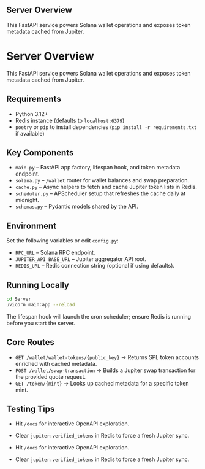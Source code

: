 ## Server Overview

This FastAPI service powers Solana wallet operations and exposes token metadata cached from Jupiter.

# Server Overview

This FastAPI service powers Solana wallet operations and exposes token metadata cached from Jupiter.

## Requirements

- Python 3.12+
- Redis instance (defaults to `localhost:6379`)
- `poetry` or `pip` to install dependencies (`pip install -r requirements.txt` if available)

## Key Components

- `main.py` – FastAPI app factory, lifespan hook, and token metadata endpoint.
- `solana.py` – `/wallet` router for wallet balances and swap preparation.
- `cache.py` – Async helpers to fetch and cache Jupiter token lists in Redis.
- `scheduler.py` – APScheduler setup that refreshes the cache daily at midnight.
- `schemas.py` – Pydantic models shared by the API.

## Environment

Set the following variables or edit `config.py`:

- `RPC_URL` – Solana RPC endpoint.
- `JUPITER_API_BASE_URL` – Jupiter aggregator API root.
- `REDIS_URL` – Redis connection string (optional if using defaults).

## Running Locally

```bash
cd Server
uvicorn main:app --reload
```

The lifespan hook will launch the cron scheduler; ensure Redis is running before you start the server.

## Core Routes

- `GET /wallet/wallet-tokens/{public_key}` → Returns SPL token accounts enriched with cached metadata.
- `POST /wallet/swap-transaction` → Builds a Jupiter swap transaction for the provided quote request.
- `GET /token/{mint}` → Looks up cached metadata for a specific token mint.

## Testing Tips

- Hit `/docs` for interactive OpenAPI exploration.
- Clear `jupiter:verified_tokens` in Redis to force a fresh Jupiter sync.

- Hit `/docs` for interactive OpenAPI exploration.
- Clear `jupiter:verified_tokens` in Redis to force a fresh Jupiter sync.
